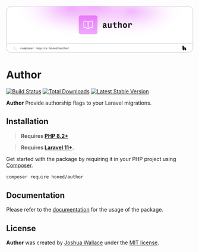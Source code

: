 <a href="https://honed.dev/author">
    <picture>
        <source media="(prefers-color-scheme: dark)" srcset="art/header-dark.png">
        <img alt="" src="art/header-light.png">
    </picture>
</a>

# Author

<p>
    <a href="https://github.com/honedlabs/author/actions"><img src="https://github.com/honedlabs/author/actions/workflows/tests.yml/badge.svg" alt="Build Status"></a>
    <a href="https://packagist.org/packages/honed/author"><img src="https://img.shields.io/packagist/dt/honed/author" alt="Total Downloads"></a>
    <a href="https://packagist.org/packages/honed/author"><img src="https://img.shields.io/packagist/v/honed/author" alt="Latest Stable Version"></a>
</p>

**Author** Provide authorship flags to your Laravel migrations.

## Installation

> **Requires [PHP 8.2+](https://php.net/releases/)**

> **Requires [Laravel 11+](https://laravel.com/docs/releases).**

Get started with the package by requiring it in your PHP project using [Composer](https://getcomposer.org/).

```bash
composer require honed/author
```

## Documentation

Please refer to the [documentation](https://honed.dev/author) for the usage of the package.

## License

**Author** was created by [Joshua Wallace](https://joshua-wallace.com) under the [MIT license](https://opensource.org/licenses/MIT).